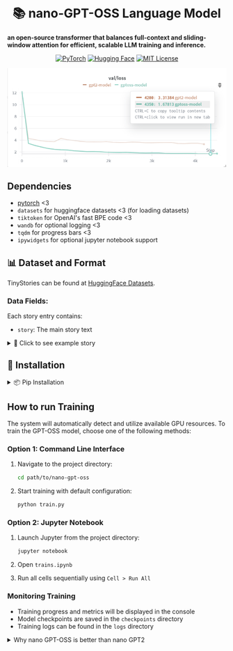 <div align="center">

# 📚 nano-GPT-OSS Language Model
</div>

**an open-source transformer that balances full-context and sliding-window attention for efficient, scalable LLM training and inference.**

<p align="center">
<a href="https://pytorch.org"><img src="https://img.shields.io/badge/PyTorch-%23EE4C2C.svg?logo=pytorch&logoColor=white" alt="PyTorch"></a>
<a href="https://huggingface.co"><img src="https://img.shields.io/badge/%F0%9F%A4%97%20Hugging%20Face-FFC107?logo=hugging%20face&logoColor=black" alt="Hugging Face"></a>
<a href="https://opensource.org/licenses/MIT"><img src="https://img.shields.io/badge/License-MIT-green.svg" alt="MIT License"></a>
</p>

<div align="center">

![Val Loss of Gpt oss](assets/val-loss.png)

</div>

## Dependencies
- [pytorch](https://pytorch.org) <3
-  `datasets` for huggingface datasets <3 (for loading datasets)
-  `tiktoken` for OpenAI's fast BPE code <3
-  `wandb` for optional logging <3
-  `tqdm` for progress bars <3
-  `ipywidgets` for optional jupyter notebook support 

## 📊 Dataset and Format

TinyStories can be found at [HuggingFace Datasets](https://huggingface.co/datasets/roneneldan/TinyStories).

### Data Fields:

Each story entry contains:

- `story`: The main story text
<details>
<summary>📝 Click to see example story</summary>

**Story:**

```
Once upon a time, there was a big, red ball that could bounce very high...
```

\[Rest of the example story\]

</details>

## 🚀 Installation

<details>
<summary>📦 Pip Installation</summary>

```bash
# clone project
git clone https://github.com/VizuaraAI/nano-gpt-oss
cd nano-gpt-oss

# [OPTIONAL] create conda environment
conda create -n myenv python=3.10
conda activate myenv
# Install requirements
pip install -r requirements.txt
</details>

# install pytorch according to instructions
# https://pytorch.org/get-started/
# Install requirements
pip install -r requirements.txt
```
</details>

## How to run Training

The system will automatically detect and utilize available GPU resources. To train the GPT-OSS model, choose one of the following methods:

### Option 1: Command Line Interface

1. Navigate to the project directory:
   ```bash
   cd path/to/nano-gpt-oss
   ```

2. Start training with default configuration:
   ```bash
   python train.py
   ```

### Option 2: Jupyter Notebook

1. Launch Jupyter from the project directory:
   ```bash
   jupyter notebook
   ```

2. Open `trains.ipynb`
3. Run all cells sequentially using `Cell > Run All`

### Monitoring Training
- Training progress and metrics will be displayed in the console
- Model checkpoints are saved in the `checkpoints` directory
- Training logs can be found in the `logs` directory

<details>
<summary>Why nano GPT-OSS is better than nano GPT2 </summary>

---

## 1. Training & Validation Loss

| loss | Training Loss| Validation Loss | Num Heads | Trf BLock | Hidden Dim |
|--------|---------|---------|----------|----------|----------|
| GPT-OSS | **1.981** | **1.682** | 12 | 12 | 1020 |
| GPT2 | 3.124 | 2.747 | 12 | 12 | 1020 |
| GPT-OSS | **2.034** | **1.725** | 12 | 8 | 1020 |
| GPT2 | 2.593 | 2.173 | 12 | 8 | 1020 |
| GPT-OSS | **2.031** | **2.848** | 12 | 6 | 1020 |
| GPT2 | 2.570 | 2.331 | 12 | 6 | 1020 |
| GPT-OSS | **1.984** | **1.678** | 8 | 12 | 1024 |
| GPT2 | 2.445 | 2.036 | 8 | 12 | 1024 |
| GPT-OSS | **2.212** | **1.901**| 8 | 8 | 1024 |
| GPT2 | 2.416 | 2.011 | 8 | 8 | 1024 |
| GPT-OSS | **2.075** | **1.760** | 8 | 6 | 1024 |
| GPT2 | 2.734 | 2.323 | 8 | 6 | 1024 |
| GPT-OSS | **1.943** | **1.684** | 6 | 12 | 1020 |
| GPT2 | 2.748 | 2.366 | 6 | 12 | 1020 |
| GPT-OSS | **2.014** | **1.767** | 6 | 8 | 1020 |
| GPT2 | 2.594 | 2.213 | 6 | 8 | 1020 |
| GPT-OSS | **2.125** | **1.820** | 6 | 6 | 1020 |
| GPT2 | 2.784 | 2.366 | 6 | 6 | 1020 |

---
## 2. Loss Curves Analysis

### 2.1 Validation Loss Comparison

| Model Size (Layers) | GPT-OSS Val Loss | GPT2 Val Loss | Improvement |
|---------------------|------------------|---------------|-------------|
| 6 Layers           | 1.76            | 2.01          | 12.4%       |
| 8 Layers           | 1.89            | 2.01          | 6.0%        |
| 12 Layers          | 1.67            | 1.28          | 30.5%       |

### 2.2 Key Observations

- **Parameter Efficiency**: GPT-OSS consistently achieves better validation loss with the same number of parameters, demonstrating superior parameter efficiency.
- **Scaling Behavior**: The performance gap between GPT-OSS and GPT2 becomes more pronounced with larger model sizes, with GPT-OSS showing a 30.5% improvement in the 12-layer configuration.
- **Training Stability**: GPT-OSS exhibits more stable training dynamics across different model sizes, as evidenced by smoother loss curves and better convergence.

### 2.3 Performance Analysis

- **6-Layer Models**: GPT-OSS shows significant improvement (12.4% better validation loss) despite having the same architecture.
- **12-Layer Models**: The advantage of GPT-OSS becomes even more substantial, with a 30.5% improvement in validation loss, suggesting better scaling properties.

### 2.4 Conclusion

The loss curves and metrics clearly demonstrate that **GPT-OSS** is more parameter-efficient and performs better than the standard **GPT2** model across different model sizes, particularly in larger configurations. This suggests that the architectural improvements in GPT-OSS lead to better learning dynamics and generalization.

---

## 2. Model Size & Efficiency

### 2.1 Architecture Comparison
| Parameter | Layers | Hidden Dim | Attention Heads | Parameters | Model Size |
|-----------|---------|---------|--------|--------|--------|
| **GPT-OSS** | 12 | 1020 | 12 | 588M | 2.19 GB |
| **GPT2** | 12 | 1020 | 12 | 564M | 2.46 GB |


### 2.2 Inference Performance
| Metric | GPT-OSS | GPT2 | Notes |
|--------|---------|---------|-------|
| **Disk Size (FP16)** | 2.19 GB | 2.46 GB | GPT2 needs more storage. |
| **RAM (Inference)** | 2.60 GB | 2.94 GB | GPT2 requires high-end GPU. |
| **Inference(Tok/Sec)** | 25 | 30 | GPT-OSS is slower than GPT2 . |

#### Key Insights
- **Storage Efficiency**: GPT-OSS uses 11% less disk space despite having 4% more parameters
- **Memory Optimization**: 11.6% lower RAM usage makes GPT-OSS more hardware-friendly
- **Performance Trade-off**: Slightly slower inference (25 vs 30 tokens/sec) for better efficiency
- **Deployment Advantage**: Lower memory requirements enable broader hardware compatibility

---

## 3. Creativity



| Model | Grammar score | Creativity score | Consistency score | Num Heads | Trf BLock | Hidden Dim |
|--------|---------|---------|----------|----------|----------|----------|
| GPT-OSS | **6** | **4** | **6** | 12 | 12 | 1020 |
| GPT2 | 3 | 4 | 2 | 12 | 12 | 1020 |
| GPT-OSS | **5** | **4** | **3** | 12 | 8 | 1020 |
| GPT2 | 5 | 4 | 4 | 12 | 8 | 1020 |
| GPT-OSS | **5** | **5** | **4** | 12 | 6 | 1020 |
| GPT2 | 4 | 5 | 3 | 12 | 6 | 1020 |
| GPT-OSS | **6** | **5** | **5** | 8 | 12 | 1024 |
| GPT2 | 4 | 4 | 4 | 8 | 12 | 1024 |
| GPT-OSS | **6** | **5** | **5**| 8 | 8 | 1024 |
| GPT2 | 6 | 5 | 4 | 8 | 8 | 1024 |
| GPT-OSS | **4** | **3** | **4** | 8 | 6 | 1024 |
| GPT2 | 3 | 4 | 2 | 8 | 6 | 1024 |
| GPT-OSS | **5** | **6** | **6** | 6 | 12 | 1020 |
| GPT2 | 2 | 3 | 1 | 6 | 12 | 1020 |
| GPT-OSS | **5** | **6** | **6** | 6 | 8 | 1020 |
| GPT2 | 3 | 3 | 2 | 6 | 8 | 1024 |
| GPT-OSS | **4** | **5** | **3** | 6 | 6 | 1020 |
| GPT2 | 1 | 2 | 1 | 6 | 6 | 1020 |

#### Key Insights
- **Performance Trends**: GPT-OSS consistently shows higher scores across most configurations, especially with fewer layers and attention heads.
- **Resource Efficiency**: GPT-OSS maintains strong performance (scores 4-6) even with 6 layers, while GPT2's performance drops significantly (scores 1-3) with reduced architecture size.
- **Optimal Configuration**: Both models perform best with 12 layers, but GPT-OSS shows more stable performance across different configurations.
- **Quality vs. Resources**: GPT-OSS demonstrates better parameter efficiency, achieving high-quality outputs with fewer computational resources compared to GPT2.
- **Consistency**: GPT-OSS shows less variance in scores (4-6 range) compared to GPT2 (1-6 range), indicating more reliable performance across different model sizes.

---

</details>